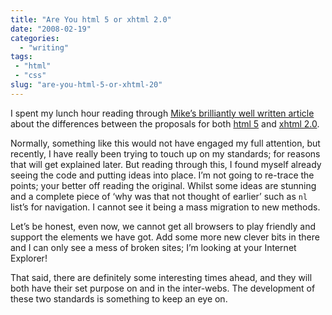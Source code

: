 ```yaml
---
title: "Are You html 5 or xhtml 2.0"
date: "2008-02-19"
categories: 
  - "writing"
tags:
 - "html"
 - "css"
slug: "are-you-html-5-or-xhtml-20"
---
```


I spent my lunch hour reading through [Mike’s brilliantly well written article](https://immike.net/blog/2008/02/06/xhtml-2-vs-html-5/) about the differences between the proposals for both [html 5](https://www.w3.org/html/wg/html5/) and [xhtml 2.0](https://www.w3.org/TR/xhtml2/). 

Normally, something like this would not have engaged my full attention, but recently, I have really been trying to touch up on my standards; for reasons that will get explained later. But reading through this, I found myself already seeing the code and putting ideas into place. I’m not going to re-trace the points; your better off reading the original. Whilst some ideas are stunning and a complete piece of ‘why was that not thought of earlier’ such as `nl` list’s for navigation. I cannot see it being a mass migration to new methods.

Let’s be honest, even now, we cannot get all browsers to play friendly and support the elements we have got. Add some more new clever bits in there and I can only see a mess of broken sites; I’m looking at your Internet Explorer! 

That said, there are definitely some interesting times ahead, and they will both have their set purpose on and in the inter-webs. The development of these two standards is something to keep an eye on.
